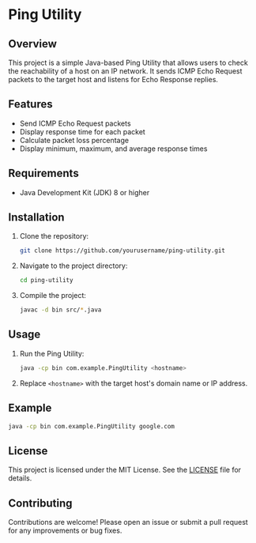 # Ping Utility

## Overview
This project is a simple Java-based Ping Utility that allows users to check the reachability of a host on an IP network. It sends ICMP Echo Request packets to the target host and listens for Echo Response replies.

## Features
- Send ICMP Echo Request packets
- Display response time for each packet
- Calculate packet loss percentage
- Display minimum, maximum, and average response times

## Requirements
- Java Development Kit (JDK) 8 or higher

## Installation
1. Clone the repository:
    ```sh
    git clone https://github.com/yourusername/ping-utility.git
    ```
2. Navigate to the project directory:
    ```sh
    cd ping-utility
    ```
3. Compile the project:
    ```sh
    javac -d bin src/*.java
    ```

## Usage
1. Run the Ping Utility:
    ```sh
    java -cp bin com.example.PingUtility <hostname>
    ```
2. Replace `<hostname>` with the target host's domain name or IP address.

## Example
```sh
java -cp bin com.example.PingUtility google.com
```

## License
This project is licensed under the MIT License. See the [LICENSE](LICENSE) file for details.

## Contributing
Contributions are welcome! Please open an issue or submit a pull request for any improvements or bug fixes.


